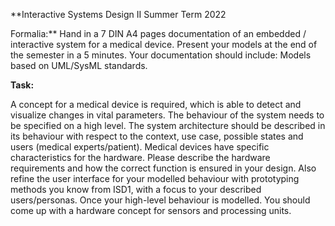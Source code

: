 **Interactive Systems Design II
Summer Term 2022

Formalia:**
Hand in a 7 DIN A4 pages documentation of an embedded / interactive system for a
medical device. Present your models at the end of the semester in a 5 minutes.
Your documentation should include:
Models based on UML/SysML standards.

**Task:**

A concept for a medical device is required, which is able to detect and visualize
changes in vital parameters. The behaviour of the system needs to be specified on a
high level. The system architecture should be described in its behaviour with respect
to the context, use case, possible states and users (medical experts/patient).
Medical devices have specific characteristics for the hardware. Please describe the
hardware requirements and how the correct function is ensured in your design.
Also refine the user interface for your modelled behaviour with prototyping methods
you know from ISD1, with a focus to your described users/personas.
Once your high-level behaviour is modelled. You should come up with a hardware
concept for sensors and processing units.
